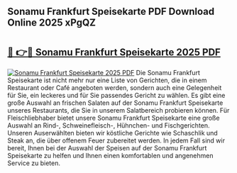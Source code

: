 ## Sonamu Frankfurt Speisekarte PDF Download Online 2025 xPgQZ

# <h2><a href="http://gcdtc0.nevu.top/?p=Sonamu+Frankfurt+Speisekarte">🔗 👉🔴 Sonamu Frankfurt Speisekarte 2025 PDF</a></h2>

[![Sonamu Frankfurt Speisekarte 2025 PDF](https://i.imgur.com/dBaPXMq.png)](http://gcdtc0.nevu.top/?p=Sonamu+Frankfurt+Speisekarte)
Die Sonamu Frankfurt Speisekarte ist nicht mehr nur eine Liste von Gerichten, die in einem Restaurant oder Café angeboten werden, sondern auch eine Gelegenheit für Sie, ein leckeres und für Sie passendes Gericht zu wählen. Es gibt eine große Auswahl an frischen Salaten auf der Sonamu Frankfurt Speisekarte unseres Restaurants, die Sie in unserem Salatbereich probieren können. Für Fleischliebhaber bietet unsere Sonamu Frankfurt Speisekarte eine große Auswahl an Rind-, Schweinefleisch-, Hühnchen- und Fischgerichten. Unseren Auserwählten bieten wir köstliche Gerichte wie Schaschlik und Steak an, die über offenem Feuer zubereitet werden. In jedem Fall sind wir bereit, Ihnen bei der Auswahl der Speisen auf der Sonamu Frankfurt Speisekarte zu helfen und Ihnen einen komfortablen und angenehmen Service zu bieten.
